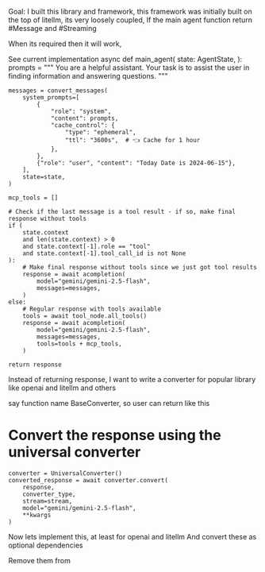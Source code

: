 Goal:
I built this library and framework, this framework was initially built on the top of
litellm, its very loosely coupled, 
If the main agent function return 
#Message and #Streaming

When its required then it will work,

See current implementation
async def main_agent(
    state: AgentState,
):
    prompts = """
        You are a helpful assistant.
        Your task is to assist the user in finding information and answering questions.
    """

    messages = convert_messages(
        system_prompts=[
            {
                "role": "system",
                "content": prompts,
                "cache_control": {
                    "type": "ephemeral",
                    "ttl": "3600s",  # 👈 Cache for 1 hour
                },
            },
            {"role": "user", "content": "Today Date is 2024-06-15"},
        ],
        state=state,
    )

    mcp_tools = []

    # Check if the last message is a tool result - if so, make final response without tools
    if (
        state.context
        and len(state.context) > 0
        and state.context[-1].role == "tool"
        and state.context[-1].tool_call_id is not None
    ):
        # Make final response without tools since we just got tool results
        response = await acompletion(
            model="gemini/gemini-2.5-flash",
            messages=messages,
        )
    else:
        # Regular response with tools available
        tools = await tool_node.all_tools()
        response = await acompletion(
            model="gemini/gemini-2.5-flash",
            messages=messages,
            tools=tools + mcp_tools,
        )

    return response

Instead of returning response, I want to write a converter for popular library like openai and litellm and others

say function name BaseConverter, so user can return 
like this

# Convert the response using the universal converter
    converter = UniversalConverter()
    converted_response = await converter.convert(
        response, 
        converter_type, 
        stream=stream, 
        model="gemini/gemini-2.5-flash",
        **kwargs
    )


Now lets implement this, at least for openai and litellm
And convert these as optional dependencies

Remove them from 